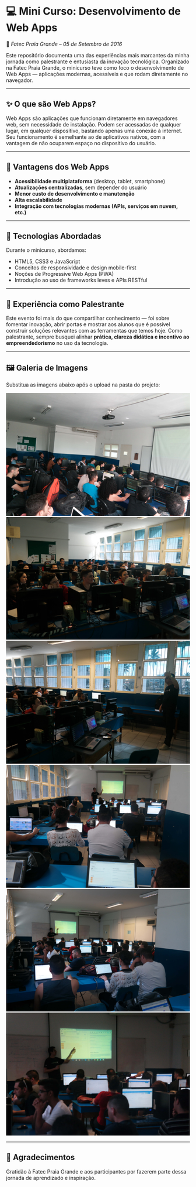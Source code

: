 # 💻 Mini Curso: Desenvolvimento de Web Apps
📍 *Fatec Praia Grande – 05 de Setembro de 2016*

Este repositório documenta uma das experiências mais marcantes da minha jornada como palestrante e entusiasta da inovação tecnológica. Organizado na Fatec Praia Grande, o minicurso teve como foco o desenvolvimento de Web Apps — aplicações modernas, acessíveis e que rodam diretamente no navegador.

---

## ✨ O que são Web Apps?

Web Apps são aplicações que funcionam diretamente em navegadores web, sem necessidade de instalação. Podem ser acessadas de qualquer lugar, em qualquer dispositivo, bastando apenas uma conexão à internet. Seu funcionamento é semelhante ao de aplicativos nativos, com a vantagem de não ocuparem espaço no dispositivo do usuário.

---

## 🚀 Vantagens dos Web Apps

- **Acessibilidade multiplataforma** (desktop, tablet, smartphone)
- **Atualizações centralizadas**, sem depender do usuário
- **Menor custo de desenvolvimento e manutenção**
- **Alta escalabilidade**
- **Integração com tecnologias modernas (APIs, serviços em nuvem, etc.)**

---

## 🧠 Tecnologias Abordadas

Durante o minicurso, abordamos:

- HTML5, CSS3 e JavaScript
- Conceitos de responsividade e design mobile-first
- Noções de Progressive Web Apps (PWA)
- Introdução ao uso de frameworks leves e APIs RESTful

---

## 🎤 Experiência como Palestrante

Este evento foi mais do que compartilhar conhecimento — foi sobre fomentar inovação, abrir portas e mostrar aos alunos que é possível construir soluções relevantes com as ferramentas que temos hoje. Como palestrante, sempre busquei alinhar **prática, clareza didática e incentivo ao empreendedorismo** no uso da tecnologia.

---

## 🖼️ Galeria de Imagens

Substitua as imagens abaixo após o upload na pasta do projeto:

![Imagem 1 - Introdução ao minicurso](./imagens/img1.jpg)
![Imagem 2 - Turma e dinâmica prática](./imagens/img2.jpg)
![Imagem 3 - Encerramento e certificados](./imagens/img3.jpg)
![Imagem 1 - Introdução ao minicurso](./imagens/img4.jpg)
![Imagem 2 - Turma e dinâmica prática](./imagens/img5.jpg)
![Imagem 3 - Encerramento e certificados](./imagens/img6.jpg)

---

## 🤝 Agradecimentos

Gratidão à Fatec Praia Grande e aos participantes por fazerem parte dessa jornada de aprendizado e inspiração.


